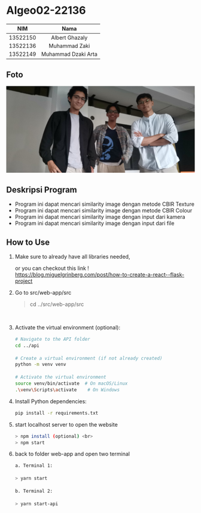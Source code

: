 # Algeo02-22136
| NIM | Nama |
| :---: | :---: |
| 13522150 | Albert Ghazaly |
| 13522136 | Muhammad Zaki |
| 13522149 | Muhammad Dzaki Arta |

## Foto
![](src/fotobareng.jpg)

## Deskripsi Program
 - Program ini dapat mencari similarity image dengan metode CBIR Texture
 - Program ini dapat mencari similarity image dengan metode CBIR Colour
 - Program ini dapat mencari similarity image dengan input dari kamera
 - Program ini dapat mencari similarity image dengan input dari file
   
## How to Use
1. Make sure to already have all libraries needed,  

    or you can checkout this link ! https://blog.miguelgrinberg.com/post/how-to-create-a-react--flask-project
2. Go to src/web-app/src

    >cd ../src/web-app/src
<br>

3. Activate the virtual environment (optional):

    ```bash
    # Navigate to the API folder
    cd ../api

    # Create a virtual environment (if not already created)
    python -m venv venv

    # Activate the virtual environment
    source venv/bin/activate  # On macOS/Linux
    .\venv\Scripts\activate    # On Windows
    ```

4. Install Python dependencies:

    ```bash
    pip install -r requirements.txt
    ```
5. start localhost server to open the website

    ```bash
    > npm install (optional) <br>
    > npm start
     ```
   
6. back to folder web-app and open two terminal<br>

    ```bash
    a. Terminal 1:

    > yarn start
    
    b. Terminal 2: 

    > yarn start-api
      ```

